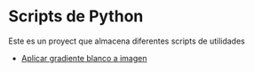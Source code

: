 # Scripts de Python

Este es un proyect que almacena diferentes scripts de utilidades

-   [Aplicar gradiente blanco a imagen](image/apply_image_gradient.py)
